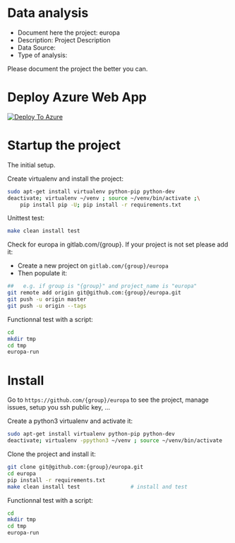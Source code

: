 # Data analysis
- Document here the project: europa
- Description: Project Description
- Data Source:
- Type of analysis:

Please document the project the better you can.
# Deploy Azure Web App

[![Deploy To Azure](https://aka.ms/deploytoazurebutton)](https://portal.azure.com/#create/Microsoft.Template/uri/https%3A%2F%2Fraw.githubusercontent.com%2Fnicolasmanoharan%2Feuropa%2Fmain%2Fazuredeploy.json)

# Startup the project

The initial setup.

Create virtualenv and install the project:
```bash
sudo apt-get install virtualenv python-pip python-dev
deactivate; virtualenv ~/venv ; source ~/venv/bin/activate ;\
    pip install pip -U; pip install -r requirements.txt
```

Unittest test:
```bash
make clean install test
```

Check for europa in gitlab.com/{group}.
If your project is not set please add it:

- Create a new project on `gitlab.com/{group}/europa`
- Then populate it:

```bash
##   e.g. if group is "{group}" and project_name is "europa"
git remote add origin git@github.com:{group}/europa.git
git push -u origin master
git push -u origin --tags
```

Functionnal test with a script:

```bash
cd
mkdir tmp
cd tmp
europa-run
```

# Install

Go to `https://github.com/{group}/europa` to see the project, manage issues,
setup you ssh public key, ...

Create a python3 virtualenv and activate it:

```bash
sudo apt-get install virtualenv python-pip python-dev
deactivate; virtualenv -ppython3 ~/venv ; source ~/venv/bin/activate
```

Clone the project and install it:

```bash
git clone git@github.com:{group}/europa.git
cd europa
pip install -r requirements.txt
make clean install test                # install and test
```
Functionnal test with a script:

```bash
cd
mkdir tmp
cd tmp
europa-run
```
